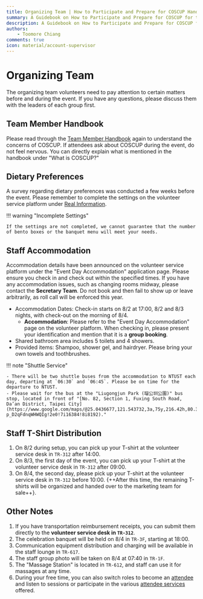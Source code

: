 ```yaml
---
title: Organizing Team | How to Participate and Prepare for COSCUP Handbook
summary: A Guidebook on How to Participate and Prepare for COSCUP for the Organizing Team
description: A Guidebook on How to Participate and Prepare for COSCUP for the Organizing Team
authors:
    - Toomore Chiang
comments: true
icon: material/account-supervisor
---
```


# Organizing Team

The organizing team volunteers need to pay attention to certain matters before and during the event. If you have any questions, please discuss them with the leaders of each group first.

## Team Member Handbook

Please read through the [Team Member Handbook](../team_member_handbook.md) again to understand the concerns of COSCUP. If attendees ask about COSCUP during the event, do not feel nervous. You can directly explain what is mentioned in the handbook under "What is COSCUP?"

## Dietary Preferences

A survey regarding dietary preferences was conducted a few weeks before the event. Please remember to complete the settings on the volunteer service platform under [Real Information](https://volunteer.coscup.org/setting/profile_real).

!!! warning "Incomplete Settings"

    If the settings are not completed, we cannot guarantee that the number of bento boxes or the banquet menu will meet your needs.

## Staff Accommodation

Accommodation details have been announced on the volunteer service platform under the "Event Day Accommodation" application page. Please ensure you check in and check out within the specified times. If you have any accommodation issues, such as changing rooms midway, please contact the **Secretary Team**. Do not book and then fail to show up or leave arbitrarily, as roll call will be enforced this year.

- Accommodation Dates: Check-in starts on 8/2 at 17:00, 8/2 and 8/3 nights, with check-out on the morning of 8/4.
    - **Accommodation**: Please refer to the "Event Day Accommodation" page on the volunteer platform. When checking in, please present your identification and mention that it is a **group booking**.
- Shared bathroom area includes 5 toilets and 4 showers.
- Provided items: Shampoo, shower gel, and hairdryer. Please bring your own towels and toothbrushes.

!!! note "Shuttle Service"

    - There will be two shuttle buses from the accommodation to NTUST each day, departing at `06:30` and `06:45`. Please be on time for the departure to NTUST.
    - Please wait for the bus at the "Liugongjun Park (瑠公圳公園)" bus stop, located in front of "[No. 82, Section 1, Fuxing South Road, Da’an District, Taipei City](https://www.google.com/maps/@25.0436677,121.543732,3a,75y,216.42h,80.36t/data=!3m6!1e1!3m4!1sPSscdT-p_D2qFdnqWHWQIg!2e0!7i16384!8i8192)."

## Staff T-Shirt Distribution

1. On 8/2 during setup, you can pick up your T-shirt at the volunteer service desk in `TR-312` after 14:00.
2. On 8/3, the first day of the event, you can pick up your T-shirt at the volunteer service desk in `TR-312` after 09:00.
3. On 8/4, the second day, please pick up your T-shirt at the volunteer service desk in `TR-312` before 10:00. {++After this time, the remaining T-shirts will be organized and handed over to the marketing team for sale++}.

## Other Notes

1. If you have transportation reimbursement receipts, you can submit them directly to the **volunteer service desk in `TR-312`**.
2. The celebration banquet will be held on 8/4 in `TR-3F`, starting at 18:00.
3. Communication equipment distribution and charging will be available in the staff lounge in `TR-617`.
4. The staff group photo will be taken on 8/4 at 07:40 in `TR-1F`.
5. The "Massage Station" is located in `TR-612`, and staff can use it for massages at any time.
6. During your free time, you can also switch roles to become an [attendee](./as_attendee.md) and listen to sessions or participate in the various [attendee services](../attendee_services/index.md) offered.
